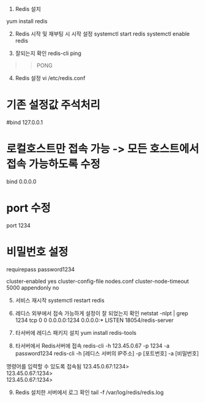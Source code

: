 1. Redis 설치

yum install redis


2. Redis 시작 및 재부팅 시 시작 설정
systemctl start redis
systemctl enable redis


3. 잘되는지 확인
redis-cli ping
>> PONG


4. Redis 설정
vi /etc/redis.conf


# 기존 설정값 주석처리
#bind 127.0.0.1

# 로컬호스트만 접속 가능 -> 모든 호스트에서 접속 가능하도록 수정
bind 0.0.0.0

# port 수정
port 1234

# 비밀번호 설정
requirepass password1234

 

cluster-enabled yes
cluster-config-file nodes.conf
cluster-node-timeout 5000
appendonly no



5. 서비스 재시작
systemctl restart redis


6. 레디스 외부에서 접속 가능하게 설정이 잘 되었는지 확인
netstat -nlpt | grep 1234
tcp        0      0 0.0.0.0:1234            0.0.0.0:*               LISTEN      18054/redis-server


7. 타서버에 레디스 패키지 설치
yum install redis-tools


8. 타서버에서 Redis서버에 접속
redis-cli -h 123.45.0.67 -p 1234 -a password1234
redis-cli -h [레디스 서버의 IP주소] -p [포트번호] -a [비밀번호]

명령어를 입력할 수 있도록 접속됨
123.45.0.67:1234>                       
123.45.0.67:1234>                       
123.45.0.67:1234>                       


9. Redis 설치한 서버에서 로그 확인
tail -f /var/log/redis/redis.log
